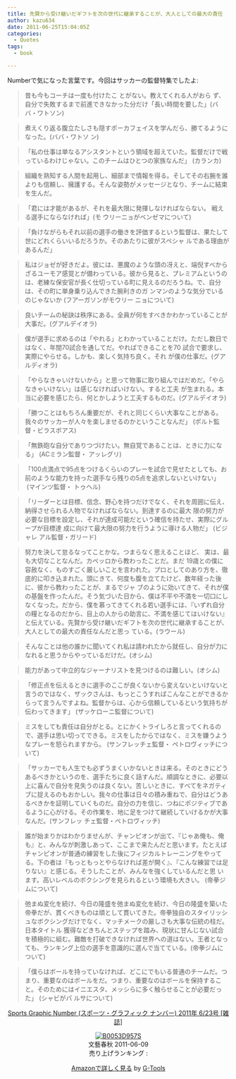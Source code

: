 ```yaml
---
title: 先賢から受け継いだギフトを次の世代に継承することが、大人としての最大の責任
author: kazu634
date: 2011-06-25T15:04:05Z
categories:
  - Quotes
tags:
  - book

---
```

Numberで気になった言葉です。今回はサッカーの監督特集でしたよ:

> 昔も今もコーチは一度も付けたこ とがない。教えてくれる人がおら ず、自分で失敗するまで前進できなかった分だけ「長い時間を要した」(ババ・ワトソン)

> 煮えくり返る腹立たしさも隠すポーカフェイスを学んだら、勝てるようになった。(ババ・ワトソ ン)

> 「私の仕事は単なるアシスタントという領域を超えていた。監督だけで戦っているわけじゃない。このチームはひとつの家族なんだ」 (カランカ)

> 組織を熟知する人間を起用し、細部まで情報を得る。そしてその右腕を誰よりも信頼し、擁護する。そんな姿勢がメッセージとなり、チームに結束を生んだ。

> 「君には才能があるが、それを最大限に発揮しなければならない。 戦える選手にならなければ」(モ ウリーニョがベンゼマについて)

> 「負けながらもそれ以前の選手の働きを評価するという監督は、果たして世にどれくらいいるだろうか。そのあたりに彼がスペシャ ルである理由があるんだ」

> 私はジョゼが好きだよ。彼には、悪魔のような頭の冴えと、端倪すべからざるユーモア感覚とが備わっている。彼から見ると、プレミアムというのは、老練な保安官が長く仕切っている町に見えるのだろうね。で、自分は、その町に単身乗り込んできた腕利きのガ ンマンのような気分でいるのじゃないか (フアーガソンがモウリー ニョについて)

> 良いチームの秘訣は秩序にある。全員が何をすべきかわかっていることが大事だ。(グアルデイオラ)

> 僕が選手に求めるのは「やれる」とわかっていることだけ。ただし数日ではなく、年間70試合を通してだ。やればできることを70 試合で要求し、実際にやらせる。しかも、楽しく気持ち良く。それ が僕の仕事だ。(グアルディオラ)

> 「やらなきゃいけないから」と思って物事に取り組んではだめだ。「やらなきゃいけない」は感じなければいけない。すると工夫 が生まれる。本当に必要を感じたら、何とかしようと工夫するものだ。(グアルデイオラ)

> 「勝つことはもちろん重要だが、それと同じくらい大事なことがある。我々のサッカーが人々を楽しませるのかということなんだ」 (ポルト監督・ビラスボアス)

> 「無鉄砲な自分でありつづけたい。無自覚であることは、ときに力になる」 (ACミラン監督・ アッレグリ)

> 「100点満点で95点をつけるくらいのプレーを試合で見せたとしても、お前のような能力を持った選手なら残りの5点を追求しないといけない」  (マインツ監督・ トゥヘル)

> 「リーダーとは目標、信念、野心を持つだけでなく、それを周囲に伝え、納得させられる人物でなければならない。到達するのに最大 限の努力が必要な目標を設定し、それが達成可能だという確信を持たせ、実際にグループが目標達 成に向けて最大限の努力を行うように導ける人物だ」 (ビジャレ アル監督・ガリード)

> 努力を決して怠るなってことかな。つまらなく思えることほど、 実は、最も大切なことなんだ。カペッロから教わったことだ。まだ 19歳との僕に容赦なく、ものすごく厳しいことを言われた。プロとしてのあり方を、徹底的に叩き込まれた。頭にきて、何度も腹を立てたけど、数年経った後に、彼から教わったことが、まるでジャ ブのように効いてきて、それが僕 の基盤を作ったんだ。そう気づいた日から、僕は不平や不満を一切口にしなくなった。だから、僕を慕ってきてくれる若い選手には、『いずれ自分の糧となるのだから、目上の人からの助言に、不満を感じてはいけない』と伝えている。先賢から受け継いだギフトを次の世代に継承することが、大人としての最大の責任なんだと思っ ている。(ラウール)

> そんなことは他の誰かに聞いてくれ私は請われたから就任し、自分が力になれると思うからやっているだけだ。(オシム)

> 能力があって中立的なジャーナリストを見つけるのは難しい。(オシム)

> 「修正点を伝えるときに選手のここが良くないから変えないといけないと言うのではなく、ザックさんは、もっとこうすればこんなことができるからって言うんですよね。監督からは、心から信頼しているという気持ちが伝わってきます」 (ザッケローニ監督について)

> ミスをしても責任は自分がとる。とにかくトライしろと言ってくれるので、選手は思い切ってできる。ミスをしたからではなく、ミスを嫌うようなプレーを怒られますから。 (サンフレッチェ監督・ ペトロヴィッチについて)

> 「サッカーでも人生でも必ずうまくいかないときは来る。そのときにどうあるべきかというのを、選手たちに良く話すんだ。順調なときに、必要以上に喜んで自分を見失うのは良くない。苦しいときに、すべてをネガティブに捉えるのもおかしい。我々の仕事は日々の積み重ねで、自分はどうあるべきかを証明していくものだ。自分の力を信じ、つねにポジティブであるように心がける。その作業を、地に足をつけて継続していけるかが大事なんだ。(サンフレッ チェ監督・ペトロヴィッチ)

> 誰が始まりかはわかりませんが、チャンピオンが出て、『じゃあ俺も、俺も』と、みんなが刺激しあって、ここまで来たんだと思います。たとえばチャンピオンが普通の練習をした後にフィジカルトレーニングをやってる。下の者は『もっともっとやらなければ差が開く』、『こんな練習では足りない』と感じる。そうしたことが、みんなを強くしているんだと思 います。高いレベルのボクシングを見られるという環境も大きい。 (帝拳ジムについて)

> 弛まぬ変化を続け、今日の隆盛を弛まぬ変化を続け、今日の隆盛を築いた帝拳だが、貫くべきものは頑として貫いてきた。帝拳独自のスタイリッシュなボクシングだけでなく、マッチメークの厳しさも大事な伝統の柱だ。日本タイトル 獲得などきちんとステップを踏み、現状に甘んじない試合を積極的に組む。難敵を打破できなければ世界への道はない。王者となっ ても、ランキング上位の選手を意識的に選んで当てている。(帝拳ジムについて)

> 「僕らはボールを持っていなければ、どこにでもいる普通のチームだ。つまり、重要なのはボールをだ。つまり、重要なのはボールを保持すること。そのためにはイニエスタ、メッシらに多く触らせることが必要だった」 (シャビがパ ルサについて)

<p style="text-align: center;">
<a href="http://www.amazon.co.jp/Sports-Graphic-Number-%E3%82%B9%E3%83%9D%E3%83%BC%E3%83%84%E3%83%BB%E3%82%B0%E3%83%A9%E3%83%95%E3%82%A3%E3%83%83%E3%82%AF-2011%E5%B9%B4/dp/B0053D957S%3FSubscriptionId%3D15SMZCTB9V8NGR2TW082%26tag%3Dsimsnes-22%26linkCode%3Dxm2%26camp%3D2025%26creative%3D165953%26creativeASIN%3DB0053D957S" onclick="__gaTracker('send', 'event', 'outbound-article', 'http://www.amazon.co.jp/Sports-Graphic-Number-%E3%82%B9%E3%83%9D%E3%83%BC%E3%83%84%E3%83%BB%E3%82%B0%E3%83%A9%E3%83%95%E3%82%A3%E3%83%83%E3%82%AF-2011%E5%B9%B4/dp/B0053D957S%3FSubscriptionId%3D15SMZCTB9V8NGR2TW082%26tag%3Dsimsnes-22%26linkCode%3Dxm2%26camp%3D2025%26creative%3D165953%26creativeASIN%3DB0053D957S', 'Sports Graphic Number (スポーツ・グラフィック ナンバー) 2011年 6/23号 [雑誌]');" target="_blank">Sports Graphic Number (スポーツ・グラフィック ナンバー) 2011年 6/23号 [雑誌]</a><img style="border: none;" src="http://www.assoc-amazon.jp/e/ir?t=simsnes-22&l=ur2&o=9" alt="" width="1" height="1" />
</p>

<p style="text-align: center;">
<a href="http://www.amazon.co.jp/Sports-Graphic-Number-%E3%82%B9%E3%83%9D%E3%83%BC%E3%83%84%E3%83%BB%E3%82%B0%E3%83%A9%E3%83%95%E3%82%A3%E3%83%83%E3%82%AF-2011%E5%B9%B4/dp/B0053D957S%3FSubscriptionId%3D15SMZCTB9V8NGR2TW082%26tag%3Dsimsnes-22%26linkCode%3Dxm2%26camp%3D2025%26creative%3D165953%26creativeASIN%3DB0053D957S" onclick="__gaTracker('send', 'event', 'outbound-article', 'http://www.amazon.co.jp/Sports-Graphic-Number-%E3%82%B9%E3%83%9D%E3%83%BC%E3%83%84%E3%83%BB%E3%82%B0%E3%83%A9%E3%83%95%E3%82%A3%E3%83%83%E3%82%AF-2011%E5%B9%B4/dp/B0053D957S%3FSubscriptionId%3D15SMZCTB9V8NGR2TW082%26tag%3Dsimsnes-22%26linkCode%3Dxm2%26camp%3D2025%26creative%3D165953%26creativeASIN%3DB0053D957S', '');" target="_blank"><img class="aligncenter" src="https://images-na.ssl-images-amazon.com/images/I/51IUatQ4pDL._SL160_.jpg" border="0" alt="B0053D957S" /></a><br /> <span>文藝春秋 2011-06-09<br /> 売り上げランキング : </span>
</p>

<span></span>

<p style="text-align: center;">
<span><a href="http://www.amazon.co.jp/Sports-Graphic-Number-%E3%82%B9%E3%83%9D%E3%83%BC%E3%83%84%E3%83%BB%E3%82%B0%E3%83%A9%E3%83%95%E3%82%A3%E3%83%83%E3%82%AF-2011%E5%B9%B4/dp/B0053D957S%3FSubscriptionId%3D15SMZCTB9V8NGR2TW082%26tag%3Dsimsnes-22%26linkCode%3Dxm2%26camp%3D2025%26creative%3D165953%26creativeASIN%3DB0053D957S" onclick="__gaTracker('send', 'event', 'outbound-article', 'http://www.amazon.co.jp/Sports-Graphic-Number-%E3%82%B9%E3%83%9D%E3%83%BC%E3%83%84%E3%83%BB%E3%82%B0%E3%83%A9%E3%83%95%E3%82%A3%E3%83%83%E3%82%AF-2011%E5%B9%B4/dp/B0053D957S%3FSubscriptionId%3D15SMZCTB9V8NGR2TW082%26tag%3Dsimsnes-22%26linkCode%3Dxm2%26camp%3D2025%26creative%3D165953%26creativeASIN%3DB0053D957S', 'Amazonで詳しく見る');" target="_blank">Amazonで詳しく見る</a></span><span> by <a href="http://www.goodpic.com/mt/aws/index.html" onclick="__gaTracker('send', 'event', 'outbound-article', 'http://www.goodpic.com/mt/aws/index.html', 'G-Tools');">G-Tools</a></span>
</p>
